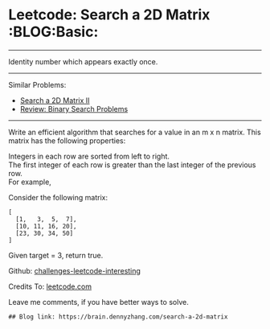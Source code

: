 # Leetcode: Search a 2D Matrix     :BLOG:Basic:


---

Identity number which appears exactly once.  

---

Similar Problems:  
-   [Search a 2D Matrix II](https://brain.dennyzhang.com/search-a-2d-matrix-ii)
-   [Review: Binary Search Problems](https://brain.dennyzhang.com/review-binary-search)

---

Write an efficient algorithm that searches for a value in an m x n matrix. This matrix has the following properties:  

Integers in each row are sorted from left to right.  
The first integer of each row is greater than the last integer of the previous row.  
For example,  

Consider the following matrix:  

    [
      [1,   3,  5,  7],
      [10, 11, 16, 20],
      [23, 30, 34, 50]
    ]

Given target = 3, return true.  

Github: [challenges-leetcode-interesting](https://github.com/DennyZhang/challenges-leetcode-interesting/tree/master/search-a-2d-matrix)  

Credits To: [leetcode.com](https://leetcode.com/problems/search-a-2d-matrix/description/)  

Leave me comments, if you have better ways to solve.  

    ## Blog link: https://brain.dennyzhang.com/search-a-2d-matrix